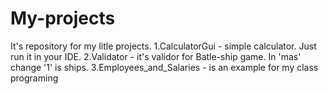 # My-projects
It's repository for my litle projects. 
1.CalculatorGui - simple calculator. Just run it in your IDE.
2.Validator - it's validor for Batle-ship game. In 'mas' change '1' is ships.
3.Employees_and_Salaries - is an example for my class programing
